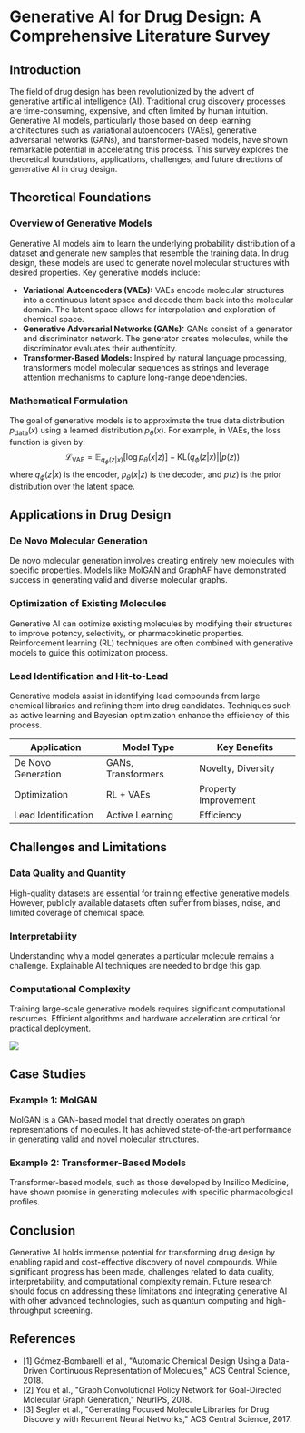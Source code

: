 # Generative AI for Drug Design: A Comprehensive Literature Survey

## Introduction

The field of drug design has been revolutionized by the advent of generative artificial intelligence (AI). Traditional drug discovery processes are time-consuming, expensive, and often limited by human intuition. Generative AI models, particularly those based on deep learning architectures such as variational autoencoders (VAEs), generative adversarial networks (GANs), and transformer-based models, have shown remarkable potential in accelerating this process. This survey explores the theoretical foundations, applications, challenges, and future directions of generative AI in drug design.

## Theoretical Foundations

### Overview of Generative Models
Generative AI models aim to learn the underlying probability distribution of a dataset and generate new samples that resemble the training data. In drug design, these models are used to generate novel molecular structures with desired properties. Key generative models include:

- **Variational Autoencoders (VAEs):** VAEs encode molecular structures into a continuous latent space and decode them back into the molecular domain. The latent space allows for interpolation and exploration of chemical space.
- **Generative Adversarial Networks (GANs):** GANs consist of a generator and discriminator network. The generator creates molecules, while the discriminator evaluates their authenticity.
- **Transformer-Based Models:** Inspired by natural language processing, transformers model molecular sequences as strings and leverage attention mechanisms to capture long-range dependencies.

### Mathematical Formulation
The goal of generative models is to approximate the true data distribution $p_{\text{data}}(x)$ using a learned distribution $p_{\theta}(x)$. For example, in VAEs, the loss function is given by:
$$
\mathcal{L}_{\text{VAE}} = \mathbb{E}_{q_{\phi}(z|x)}[\log p_{\theta}(x|z)] - \text{KL}(q_{\phi}(z|x) || p(z))
$$
where $q_{\phi}(z|x)$ is the encoder, $p_{\theta}(x|z)$ is the decoder, and $p(z)$ is the prior distribution over the latent space.

## Applications in Drug Design

### De Novo Molecular Generation
De novo molecular generation involves creating entirely new molecules with specific properties. Models like MolGAN and GraphAF have demonstrated success in generating valid and diverse molecular graphs.

### Optimization of Existing Molecules
Generative AI can optimize existing molecules by modifying their structures to improve potency, selectivity, or pharmacokinetic properties. Reinforcement learning (RL) techniques are often combined with generative models to guide this optimization process.

### Lead Identification and Hit-to-Lead
Generative models assist in identifying lead compounds from large chemical libraries and refining them into drug candidates. Techniques such as active learning and Bayesian optimization enhance the efficiency of this process.

| Application | Model Type | Key Benefits |
|------------|------------|--------------|
| De Novo Generation | GANs, Transformers | Novelty, Diversity |
| Optimization | RL + VAEs | Property Improvement |
| Lead Identification | Active Learning | Efficiency |

## Challenges and Limitations

### Data Quality and Quantity
High-quality datasets are essential for training effective generative models. However, publicly available datasets often suffer from biases, noise, and limited coverage of chemical space.

### Interpretability
Understanding why a model generates a particular molecule remains a challenge. Explainable AI techniques are needed to bridge this gap.

### Computational Complexity
Training large-scale generative models requires significant computational resources. Efficient algorithms and hardware acceleration are critical for practical deployment.

![](placeholder_for_computational_complexity_diagram)

## Case Studies

### Example 1: MolGAN
MolGAN is a GAN-based model that directly operates on graph representations of molecules. It has achieved state-of-the-art performance in generating valid and novel molecular structures.

### Example 2: Transformer-Based Models
Transformer-based models, such as those developed by Insilico Medicine, have shown promise in generating molecules with specific pharmacological profiles.

## Conclusion

Generative AI holds immense potential for transforming drug design by enabling rapid and cost-effective discovery of novel compounds. While significant progress has been made, challenges related to data quality, interpretability, and computational complexity remain. Future research should focus on addressing these limitations and integrating generative AI with other advanced technologies, such as quantum computing and high-throughput screening.

## References

- [1] Gómez-Bombarelli et al., "Automatic Chemical Design Using a Data-Driven Continuous Representation of Molecules," ACS Central Science, 2018.
- [2] You et al., "Graph Convolutional Policy Network for Goal-Directed Molecular Graph Generation," NeurIPS, 2018.
- [3] Segler et al., "Generating Focused Molecule Libraries for Drug Discovery with Recurrent Neural Networks," ACS Central Science, 2017.
